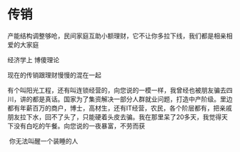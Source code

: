 # 传销

​		产能结构调整够呛，民间家庭互助小额理财，它不让你多拉下线，我们都是相亲相爱的大家庭

经济学上 博傻理论

现在的传销跟理财慢慢的混在一起

有个叫阳光工程，还有叫连锁经营的，向您说的一模一样，我曾经也被朋友骗去四川，讲的都是真话。国家为了集资解决一部分人群就业问题，打造中产阶级。里边都有年薪百万的商户，博士，高材生，还有IT经营，农民，各个阶层都有，把亲戚朋友拉下水，回不了头了，只能硬着头皮去骗。我在那里呆了20多天，我觉得天下没有白吃的午餐。向您说的一夜暴富，不劳而获﻿

​	你无法叫醒一个装睡的人